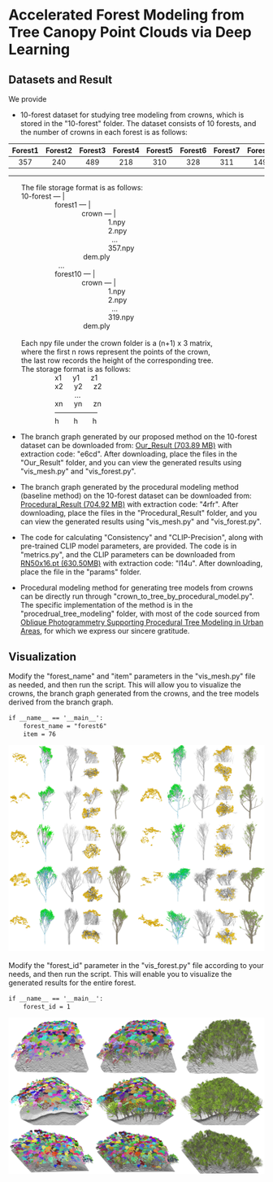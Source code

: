 # Accelerated Forest Modeling from Tree Canopy Point Clouds via Deep Learning
## Datasets and Result
We provide
* 10-forest dataset for studying tree modeling from crowns, which is stored in the "10-forest" folder.
The dataset consists of 10 forests, and the number of crowns in each forest is as follows:

 | Forest1 | Forest2 | Forest3 | Forest4 | Forest5 | Forest6 | Forest7 | Forest8 | Forest9 | Forest10 |
 |:------:|:------:|:------:|:------:|:------:|:------:|:------:|:------:|:------:|:------:|
 |  357  |  240  |  489  |  218  |  310  |  328  |  311  |  149  |  495  |  319  |
 ---
&ensp;&ensp;&ensp; The file storage format is as follows:\
&ensp;&ensp;&ensp; 10-forest — |\
&ensp;&ensp;&ensp;&ensp;&ensp;&ensp;&ensp;&ensp;&ensp;&ensp;&ensp;&ensp;&ensp;forest1  — |\
&ensp;&ensp;&ensp;&ensp;&ensp;&ensp;&ensp;&ensp;&ensp;&ensp;&ensp;&ensp;&ensp;&ensp;&ensp;&ensp;&ensp;&ensp;&ensp;&ensp;
crown — |\
&ensp;&ensp;&ensp;&ensp;&ensp;&ensp;&ensp;&ensp;&ensp;&ensp;&ensp;&ensp;&ensp;&ensp;&ensp;&ensp;&ensp;&ensp;&ensp;&ensp;&ensp;&ensp;&ensp;&ensp;&ensp;&ensp;&ensp;&ensp;1.npy\
&ensp;&ensp;&ensp;&ensp;&ensp;&ensp;&ensp;&ensp;&ensp;&ensp;&ensp;&ensp;&ensp;&ensp;&ensp;&ensp;&ensp;&ensp;&ensp;&ensp;&ensp;&ensp;&ensp;&ensp;&ensp;&ensp;&ensp;&ensp;2.npy\
&ensp;&ensp;&ensp;&ensp;&ensp;&ensp;&ensp;&ensp;&ensp;&ensp;&ensp;&ensp;&ensp;&ensp;&ensp;&ensp;&ensp;&ensp;&ensp;&ensp;&ensp;&ensp;&ensp;&ensp;&ensp;&ensp;&ensp;&ensp;&ensp;...\
&ensp;&ensp;&ensp;&ensp;&ensp;&ensp;&ensp;&ensp;&ensp;&ensp;&ensp;&ensp;&ensp;&ensp;&ensp;&ensp;&ensp;&ensp;&ensp;&ensp;&ensp;&ensp;&ensp;&ensp;&ensp;&ensp;&ensp;&ensp;357.npy\
&ensp;&ensp;&ensp;&ensp;&ensp;&ensp;&ensp;&ensp;&ensp;&ensp;&ensp;&ensp;&ensp;&ensp;&ensp;&ensp;&ensp;&ensp;&ensp;&ensp;&ensp;dem.ply\
&ensp;&ensp;&ensp;&ensp;&ensp;&ensp;&ensp;&ensp;&ensp;&ensp;&ensp;&ensp;&ensp;&ensp;...\
&ensp;&ensp;&ensp;&ensp;&ensp;&ensp;&ensp;&ensp;&ensp;&ensp;&ensp;&ensp;&ensp;forest10  — |\
&ensp;&ensp;&ensp;&ensp;&ensp;&ensp;&ensp;&ensp;&ensp;&ensp;&ensp;&ensp;&ensp;&ensp;&ensp;&ensp;&ensp;&ensp;&ensp;&ensp;
crown — |\
&ensp;&ensp;&ensp;&ensp;&ensp;&ensp;&ensp;&ensp;&ensp;&ensp;&ensp;&ensp;&ensp;&ensp;&ensp;&ensp;&ensp;&ensp;&ensp;&ensp;&ensp;&ensp;&ensp;&ensp;&ensp;&ensp;&ensp;&ensp;1.npy\
&ensp;&ensp;&ensp;&ensp;&ensp;&ensp;&ensp;&ensp;&ensp;&ensp;&ensp;&ensp;&ensp;&ensp;&ensp;&ensp;&ensp;&ensp;&ensp;&ensp;&ensp;&ensp;&ensp;&ensp;&ensp;&ensp;&ensp;&ensp;2.npy\
&ensp;&ensp;&ensp;&ensp;&ensp;&ensp;&ensp;&ensp;&ensp;&ensp;&ensp;&ensp;&ensp;&ensp;&ensp;&ensp;&ensp;&ensp;&ensp;&ensp;&ensp;&ensp;&ensp;&ensp;&ensp;&ensp;&ensp;&ensp;&ensp;...\
&ensp;&ensp;&ensp;&ensp;&ensp;&ensp;&ensp;&ensp;&ensp;&ensp;&ensp;&ensp;&ensp;&ensp;&ensp;&ensp;&ensp;&ensp;&ensp;&ensp;&ensp;&ensp;&ensp;&ensp;&ensp;&ensp;&ensp;&ensp;319.npy\
&ensp;&ensp;&ensp;&ensp;&ensp;&ensp;&ensp;&ensp;&ensp;&ensp;&ensp;&ensp;&ensp;&ensp;&ensp;&ensp;&ensp;&ensp;&ensp;&ensp;&ensp;dem.ply\
&ensp;&ensp;&ensp; \
&ensp;&ensp;&ensp; Each npy file under the crown folder is a (n+1) x 3 matrix, \
&ensp;&ensp;&ensp; where the first n rows represent the points of the crown, \
&ensp;&ensp;&ensp; the last row records the height of the corresponding tree. \
&ensp;&ensp;&ensp; The storage format is as follows:\
&ensp;&ensp;&ensp;&ensp;&ensp;&ensp;&ensp;&ensp;&ensp;&ensp;&ensp;&ensp;&ensp;x1 &ensp;&ensp; y1 &ensp;&ensp; z1\
&ensp;&ensp;&ensp;&ensp;&ensp;&ensp;&ensp;&ensp;&ensp;&ensp;&ensp;&ensp;&ensp;x2 &ensp;&ensp; y2 &ensp;&ensp; z2\
&ensp;&ensp;&ensp;&ensp;&ensp;&ensp;&ensp;&ensp;&ensp;&ensp;&ensp;&ensp;&ensp; &ensp;&ensp;&ensp;&ensp;&ensp;...\
&ensp;&ensp;&ensp;&ensp;&ensp;&ensp;&ensp;&ensp;&ensp;&ensp;&ensp;&ensp;&ensp;xn &ensp;&ensp; yn &ensp;&ensp; zn\
&ensp;&ensp;&ensp;&ensp;&ensp;&ensp;&ensp;&ensp;&ensp;&ensp;&ensp;&ensp;&ensp;——————\
&ensp;&ensp;&ensp;&ensp;&ensp;&ensp;&ensp;&ensp;&ensp;&ensp;&ensp;&ensp;&ensp;h &ensp;&ensp;&ensp; h &ensp;&ensp;&ensp; h

* The branch graph generated by our proposed method on the 10-forest dataset can be downloaded from: [Our_Result (703.89 MB)](https://pan.baidu.com/s/1DQujOFutj8ketPkinrjFWw) with extraction code: "e6cd". After downloading, place the files in the "Our_Result" folder, and you can view the generated results using "vis_mesh.py" and "vis_forest.py".

* The branch graph generated by the procedural modeling method (baseline method) on the 10-forest dataset can be downloaded from: [Procedural_Result (704.92 MB)](https://pan.baidu.com/s/1vnV_89mhLCbz_yYQIH0WYw) with extraction code: "4rfr". After downloading, place the files in the "Procedural_Result" folder, and you can view the generated results using "vis_mesh.py" and "vis_forest.py".

* The code for calculating "Consistency" and "CLIP-Precision", along with pre-trained CLIP model parameters, are provided. The code is in "metrics.py", and the CLIP parameters can be downloaded from [RN50x16.pt (630.50MB)](https://pan.baidu.com/s/19OkCzBabV4rpM5M7BzDskA) with extraction code: "l14u". After downloading, place the file in the "params" folder.

* Procedural modeling method for generating tree models from crowns can be directly run through "crown_to_tree_by_procedural_model.py". The specific implementation of the method is in the "procedrual_tree_modeling" folder, with most of the code sourced from [Oblique Photogrammetry Supporting Procedural Tree Modeling in Urban Areas](https://github.com/lelleMU/Procedrual_Tree_Modeling), for which we express our sincere gratitude.

## Visualization

Modify the "forest_name" and "item" parameters in the "vis_mesh.py" file as needed, and then run the script. This will allow you to visualize the crowns, the branch graph generated from the crowns, and the tree models derived from the branch graph. 
```pathon
if __name__ == '__main__':
    forest_name = "forest6"
    item = 76
```
![](https://github.com/xujiabo/ForestCanopyToTree/blob/main/assets/trees.jpg)
\
\
Modify the "forest_id" parameter in the "vis_forest.py" file according to your needs, and then run the script. This will enable you to visualize the generated results for the entire forest. 
```pathon
if __name__ == '__main__':
    forest_id = 1
```
![](https://github.com/xujiabo/ForestCanopyToTree/blob/main/assets/3-f.jpg)